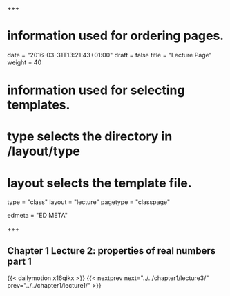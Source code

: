 +++
# information used for ordering pages.
date = "2016-03-31T13:21:43+01:00"
draft = false
title = "Lecture Page"
weight = 40

# information used for selecting templates.
# type selects the directory in /layout/type
# layout selects the template file.

type   = "class"
layout = "lecture"
pagetype = "classpage"





edmeta = "ED META"

+++
## Chapter 1 Lecture 2: properties of real numbers part 1
{{< dailymotion x16qikx >}}
{{< nextprev next="../../chapter1/lecture3/"     prev="../../chapter1/lecture1/"  >}}

